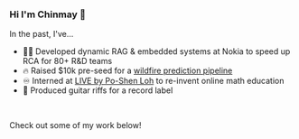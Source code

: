 ### Hi I'm Chinmay 👋

In the past, I've...
- 👨‍💻 Developed dynamic RAG & embedded systems at Nokia to speed up RCA for 80+ R&D teams
- 🔥 Raised $10k pre-seed for a [wildfire prediction pipeline ](https://github.com/FireWatch-ai/fireWatch)
- ♾️ Interned at [LIVE by Po-Shen Loh](https://live.poshenloh.com/stars) to re-invent online math education
- 🎸 Produced guitar riffs for a record label

<!--[My Website](https://jindalchinmay.github.io/)-->
</br>

Check out some of my work below!

<!--
[My Website!](https://jindalchinmay.github.io/)
</br>
[LIVE by Po-Shen Loh](https://live.poshenloh.com/stars)
#### Current and Past Roles 
<ul>
  <li>ML/AI @ Nokia</li>
  <li>Full Stack Engineer @ Crux Platforms</li>
  <li>Founding Engineer @ FireWatch</li>
</ul>

#### About Me 
- 🔭 Going deep into ML specifically deep learning
- 👩‍💻 I got into development through competitive programming
- 🔥 Raised $10k in pre-seed funding for FireWatch, a geospatial ML pipeline
- ♾️ I am an intern at [LIVE by Po-Shen Loh](https://live.poshenloh.com/stars)
- 😄 Pronouns: He/Him
- 🎸 Fun fact: I help produce guitar riffs for a record label

Check out some of my work below!
 
**angryraptor108/angryraptor108** is a ✨ _special_ ✨ repository because its `README.md` (this file) appears on your GitHub profile.

Here are some ideas to get you started:

- 🔭 I’m currently working on ...
- 🌱 I’m currently learning ...
- 👯 I’m looking to collaborate on ...
- 🤔 I’m looking for help with ...
- 💬 Ask me about ...
- 📫 How to reach me: ...
- 😄 Pronouns: ...
- ⚡ Fun fact: ...
-->
